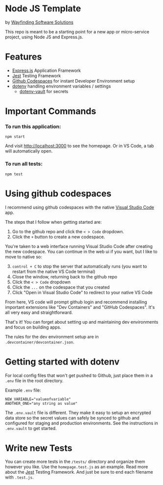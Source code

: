# Node JS Template
by [Wayfinding Software Solutions](https://wayfinding.software)

This repo is meant to be a starting point for a new app or micro-service project, using Node JS and Express.js.

# Features
* [Express.js](https://github.com/expressjs/express) Application Framework
* [Jest](https://jestjs.io/) Testing Framework
* [Github Codespaces](https://github.com/features/codespaces) for instant Developer Environment setup
* [dotenv](https://github.com/motdotla/dotenv?tab=readme-ov-file#dotenv-) handling environment variables / settings
    * [dotenv-vault](https://github.com/dotenv-org/dotenv-vault) for secrets

# Important Commands

### To run this application:

```
npm start
```
And visit [http://localhost:3000](http://localhost:3000) to see the homepage.  Or in VS Code, a tab will automatically open.

### To run all tests:
```
npm test
```

# Using github codespaces

I recommend using github codespaces with the native [Visual Studio Code](https://code.visualstudio.com/) app.

The steps that I follow when getting started are:
1. Go to the github repo and click the `< > Code` dropdown.
2. Click the `+` button to create a new codespace.

You're taken to a web interface running Visual Studio Code after creating the new codespace.  You can continue in the web ui if you want, but I like to move to native so:

3. `control + C` to stop the server that automatically runs (you want to restart from the native VS Code terminal)
4. Close the window, returning back to the github repo
5. Click the `< > Code` dropdown
6. Click the `...` on the codespace that you created
7. Click "Open in Visual Studio Code" to redirect to your native VS Code

From here, VS code will prompt github login and recommend installing important extensions like "Dev Containers" and "GitHub Codespaces".  It's all very easy and straightforward.

That's it!  You can forget about setting up and maintaining dev environments and focus on building apps.

The rules for the dev environment setup are in `.devcontainer/devcontainer.json`.

# Getting started with dotenv

For local config files that won't get pushed to Github, just place them in a `.env` file in the root directory.

Example `.env` file:
```
NEW_VARIABLE="valueofvariable"
ANOTHER_ONE="any string as value"
```

The `.env.vault` file is different.  They make it easy to setup an encrypted data store so the secret values can safely be synced to github and configured for staging and production environments.  See the instructions in `.env.vault` to get started.

# Write new Tests

You can create more tests in the `/tests/` directory and organize them however you like.  Use the `homepage.test.js` as an example.  Read more about the [Jest](https://jestjs.io/) Testing Framework.  And just be sure to end each filename with `.test.js`.